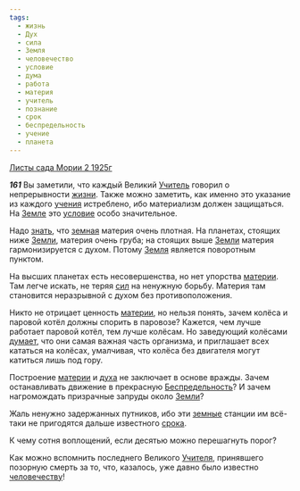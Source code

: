 ```yaml
---
tags:
  - жизнь
  - Дух
  - сила
  - Земля
  - человечество
  - условие
  - дума
  - работа
  - материя
  - учитель
  - познание
  - срок
  - беспредельность
  - учение
  - планета
---
```


[Листы сада Мории 2 1925г](/agni/1925)

___161___
Вы заметили, что каждый Великий [Учитель](/tag/#учитель) говорил о непрерывности [жизни](/tag/#жизнь). Также можно заметить, как именно это указание из каждого [учения](/tag/#учение) истреблено, ибо материализм должен защищаться. На [Земле](/tag/#[Земля](/tag/#Земля)) это [условие](/tag/#условие) особо значительное.   

Надо [знать](/tag/#познание), что [земная](/tag/#[Земля](/tag/#Земля)) материя очень плотная. На планетах, стоящих ниже [Земли](/tag/#[Земля](/tag/#Земля)), материя очень груба; на стоящих выше [Земли](/tag/#[Земля](/tag/#Земля)) материя гармонизируется с духом. Потому [Земля](/tag/#Земля) является поворотным пунктом.   

На высших планетах есть несовершенства, но нет упорства [материи](/tag/#материя). Там легче искать, не теряя [сил](/tag/#сила) на ненужную борьбу. Материя там становится неразрывной с духом без противоположения.   

Никто не отрицает ценность [материи](/tag/#материя), но нельзя понять, зачем колёса и паровой котёл должны спорить в паровозе? Кажется, чем лучше работает паровой котёл, тем лучше колёсам. Но заведующий колёсами [думает](/tag/#дума), что они самая важная часть организма, и приглашает всех кататься на колёсах, умалчивая, что колёса без двигателя могут катиться лишь под гору.   

Построение [материи](/tag/#материя) и [духа](/tag/#Дух) не заключает в основе вражды. Зачем останавливать движение в прекрасную [Беспредельность](/tag/#беспредельность)? И зачем нагромождать призрачные запруды около [Земли](/tag/#[Земля](/tag/#Земля))?   

Жаль ненужно задержанных путников, ибо эти [земные](/tag/#Земля) станции им всё-таки не пригодятся дальше известного [срока](/tag/#срок).   

К чему сотня воплощений, если десятью можно перешагнуть порог?   

Как можно вспомнить последнего Великого [Учителя](/tag/#учитель), принявшего позорную смерть за то, что, казалось, уже давно было известно [человечеству](/tag/#человечество)!   

